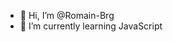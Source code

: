 - 👋 Hi, I’m @Romain-Brg
- 🌱 I’m currently learning JavaScript

<!---
Romain-Brg/Romain-Brg is a ✨ special ✨ repository because its `README.md` (this file) appears on your GitHub profile.
You can click the Preview link to take a look at your changes.
--->

